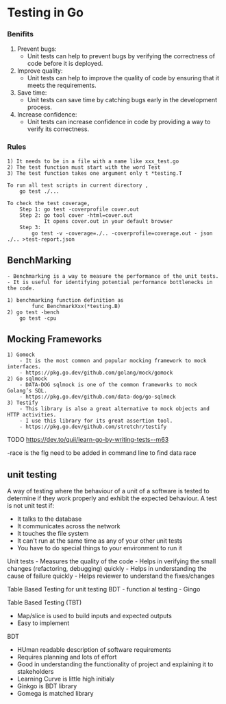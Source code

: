 # Testing in Go

### Benifits
1) Prevent bugs: 
    - Unit tests can help to prevent bugs by verifying the correctness of code before it is deployed.
2) Improve quality:
    - Unit tests can help to improve the quality of code by ensuring that it meets the requirements.
3) Save time:
    - Unit tests can save time by catching bugs early in the development process.
4) Increase confidence:
    - Unit tests can increase confidence in code by providing a way to verify its correctness.
    
### Rules
    1) It needs to be in a file with a name like xxx_test.go
    2) The test function must start with the word Test
    3) The test function takes one argument only t *testing.T

    To run all test scripts in current directory ,
        go test ./...

    To check the test coverage,
        Step 1: go test -coverprofile cover.out
        Step 2: go tool cover -html=cover.out
                It opens cover.out in your default browser
        Step 3:
            go test -v -coverage=./.. -coverprofile=coverage.out - json ./.. >test-report.json

## BenchMarking
    - Benchmarking is a way to measure the performance of the unit tests.
    - It is useful for identifying potential performance bottlenecks in the code.

    1) benchmarking function definition as
            func BenchmarkXxx(*testing.B)
    2) go test -bench
        go test -cpu

## Mocking Frameworks

	1) Gomock 		
    	- It is the most common and popular mocking framework to mock interfaces.
        - https://pkg.go.dev/github.com/golang/mock/gomock
	2) Go sqlmock
        - DATA-DOG sqlmock is one of the common frameworks to mock Golang’s SQL.
        - https://pkg.go.dev/github.com/data-dog/go-sqlmock
	3) Testify
        - This library is also a great alternative to mock objects and HTTP activities.
		- I use this library for its great assertion tool. 
        - https://pkg.go.dev/github.com/stretchr/testify


TODO
https://dev.to/quii/learn-go-by-writing-tests--m63


-race is the flg need to be added in command line to find data race



unit testing 
-------------
A way of testing where the behaviour of a unit of a software is tested to determine if they work properly
and exhibit the expected behaviour. 
A test is not unit test if:
- It talks to the database 
- It communicates across the network 
- It touches the file system 
- It can't run at the same time as any of your other unit tests 
- You have to do special things to your environment to run it 


Unit tests
	- Measures the quality of the code
	- Helps in verifying the small changes (refactoring, debugging) quickly
	- Helps in understanding the cause of failure quickly 
	- Helps reviewer to understand the fixes/changes

 
Table Based Testing for unit testing 
BDT - function al testing - Gingo
 
 
Table Based Testing (TBT)
 - Map/slice is used to build inputs and expected outputs 
 - Easy to implement 
 
BDT 
 - HUman readable description of software requirements
 - Requires planning and lots of effort 
 - Good in understanding the functionality of project and explaining it to stakeholders 
 - Learning Curve is little high initialy 
 - Ginkgo is BDT library 
 - Gomega is matched library 
 
